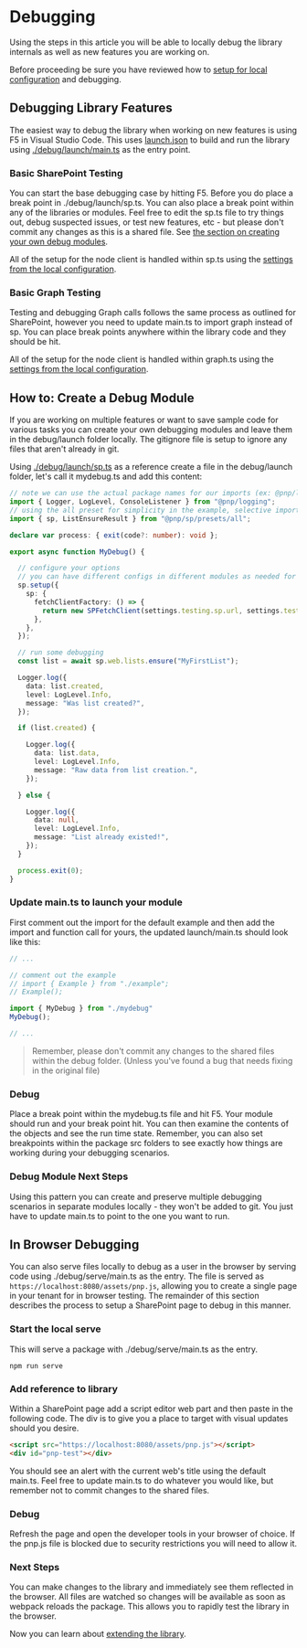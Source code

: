# Debugging

Using the steps in this article you will be able to locally debug the library internals as well as new features you are working on.

Before proceeding be sure you have reviewed how to [setup for local configuration](./local-debug-configuration.md) and debugging.

## Debugging Library Features

The easiest way to debug the library when working on new features is using F5 in Visual Studio Code. This uses [launch.json](https://github.com/pnp/pnpjs/blob/main/.vscode/launch.json) to build and run the library using [./debug/launch/main.ts](https://github.com/pnp/pnpjs/blob/main/debug/launch/main.ts) as the entry point.

### Basic SharePoint Testing

You can start the base debugging case by hitting F5. Before you do place a break point in ./debug/launch/sp.ts. You can also place a break point within any of the libraries or modules. Feel free to edit the sp.ts file to try things out, debug suspected issues, or test new features, etc - but please don't commit any changes as this is a shared file. See [the section on creating your own debug modules](#how-to-create-a-debug-module).

All of the setup for the node client is handled within sp.ts using the [settings from the local configuration](./local-debug-configuration.md).

### Basic Graph Testing

Testing and debugging Graph calls follows the same process as outlined for SharePoint, however you need to update main.ts to import graph instead of sp. You can place break points anywhere within the library code and they should be hit.

All of the setup for the node client is handled within graph.ts using the [settings from the local configuration](./local-debug-configuration.md).

## How to: Create a Debug Module

If you are working on multiple features or want to save sample code for various tasks you can create your own debugging modules and leave them in the debug/launch folder locally. The gitignore file is setup to ignore any files that aren't already in git.

Using [./debug/launch/sp.ts](https://github.com/pnp/pnpjs/blob/main/debug/launch/sp.ts) as a reference create a file in the debug/launch folder, let's call it mydebug.ts and add this content:

```TypeScript
// note we can use the actual package names for our imports (ex: @pnp/logging)
import { Logger, LogLevel, ConsoleListener } from "@pnp/logging";
// using the all preset for simplicity in the example, selective imports work as expected
import { sp, ListEnsureResult } from "@pnp/sp/presets/all";

declare var process: { exit(code?: number): void };

export async function MyDebug() {

  // configure your options
  // you can have different configs in different modules as needed for your testing/dev work
  sp.setup({
    sp: {
      fetchClientFactory: () => {
        return new SPFetchClient(settings.testing.sp.url, settings.testing.sp.id, settings.testing.sp.secret);
      },
    },
  });

  // run some debugging
  const list = await sp.web.lists.ensure("MyFirstList");

  Logger.log({
    data: list.created,
    level: LogLevel.Info,
    message: "Was list created?",
  });

  if (list.created) {

    Logger.log({
      data: list.data,
      level: LogLevel.Info,
      message: "Raw data from list creation.",
    });

  } else {

    Logger.log({
      data: null,
      level: LogLevel.Info,
      message: "List already existed!",
    });
  }

  process.exit(0);
}
```

### Update main.ts to launch your module

First comment out the import for the default example and then add the import and function call for yours, the updated launch/main.ts should look like this:

```TypeScript
// ...

// comment out the example
// import { Example } from "./example";
// Example();

import { MyDebug } from "./mydebug"
MyDebug();

// ...
```

> Remember, please don't commit any changes to the shared files within the debug folder. (Unless you've found a bug that needs fixing in the original file)

### Debug

Place a break point within the mydebug.ts file and hit F5. Your module should run and your break point hit. You can then examine the contents of the objects and see the run time state. Remember, you can also set breakpoints within the package src folders to see exactly how things are working during your debugging scenarios.

### Debug Module Next Steps

Using this pattern you can create and preserve multiple debugging scenarios in separate modules locally - they won't be added to git. You just have to update main.ts to point to the one you want to run.

## In Browser Debugging

You can also serve files locally to debug as a user in the browser by serving code using ./debug/serve/main.ts as the entry. The file is served as `https://localhost:8080/assets/pnp.js`, allowing you to create a single page in your tenant for in browser testing. The remainder of this section describes the process to setup a SharePoint page to debug in this manner.

### Start the local serve

This will serve a package with ./debug/serve/main.ts as the entry.

`npm run serve`

### Add reference to library

Within a SharePoint page add a script editor web part and then paste in the following code. The div is to give you a place to target with visual updates should you desire.

```HTML
<script src="https://localhost:8080/assets/pnp.js"></script>
<div id="pnp-test"></div>
```

You should see an alert with the current web's title using the default main.ts. Feel free to update main.ts to do whatever you would like, but remember not to commit changes to the shared files.

### Debug

Refresh the page and open the developer tools in your browser of choice. If the pnp.js file is blocked due to security restrictions you will need to allow it.

### Next Steps

You can make changes to the library and immediately see them reflected in the browser. All files are watched so changes will be available as soon as webpack reloads the package. This allows you to rapidly test the library in the browser.

Now you can learn about [extending the library](./extending-the-library.md).
